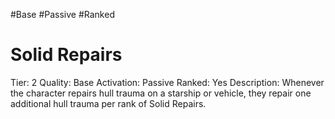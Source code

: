 #Base 
#Passive 
#Ranked 

# Solid Repairs
Tier: 2
Quality: Base
Activation: Passive
Ranked: Yes
Description: Whenever the character repairs hull trauma on a starship or vehicle, they repair one additional hull trauma per rank of Solid Repairs.